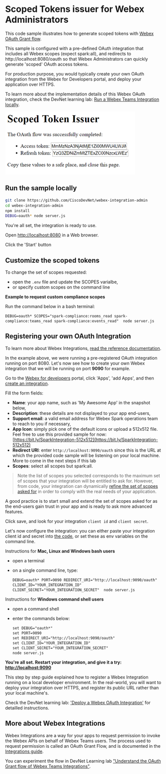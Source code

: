 # Scoped Tokens issuer for Webex Administrators

This code sample illustrates how to generate scoped tokens with [Webex OAuth Grant flow](https://developer.webex.com/docs/integrations).

This sample is configured with a pre-defined OAuth integration that includes all Webex scopes (expect spark:all), and redirects to http://localhost:8080/oauth so that Webex Administrators can quickly generate 'scoped' OAuth access tokens.

For production purpose, you would typically create your own OAuth integration from the Webex for Developers portal, and deploy your application over HTTPS.

To learn more about the implementation details of this Webex OAuth integration, check the DevNet learning lab: [Run a Webex Teams Integration locally](https://developer.cisco.com/learning/tracks/collab-cloud/spark-apps/collab-spark-intl/step/1).

![](docs/img/OAuth-Show-Tokens.png)


## Run the sample locally

``` bash
git clone https://github.com/CiscoDevNet/webex-integration-admin
cd webex-integration-admin
npm install
DEBUG=oauth* node server.js
```

You're all set, the integration is ready to use.

Open [http://localhost:8080](http://localhost:8080) in a Web browser.

Click the 'Start' button


## Customize the scoped tokens

To change the set of scopes requested: 
- open the `.env` file and update the SCOPES varialbe, 
- or specify custom scopes on the command line

**Example to request custom compliance scopes**

Run the command below in a bash terminal:

```
DEBUG=oauth* SCOPES="spark-compliance:rooms_read spark-compliance:teams_read spark-compliance:events_read"  node server.js
```


## Registering your own OAuth Integration

To learn more about Webex Integrations, [read the reference documentation](https://developer.webex.com/authentication.html).

In the example above, we were running a pre-registered OAuth integration running on port 8080.
Let's now see how to create your own Webex integration that we will be running on port **9090** for example.

Go to the [Webex for developers](https://developer.webex.com) portal, click 'Apps', 'add Apps', and then [create an integration](https://developer.webex.com/add-integration.html).

Fill the form fields:
- **Name**: your app name, such as 'My Awesome App' in the snapshot below,
- **Description**: these details are not displayed to your app end-users,
- **Support email**: a valid email address for Webex Spark operations team to reach to you if necessary,
- **App Icon**: simply pick one of the default icons or upload a 512x512 file. Feel free to use this provided sample for now: [https://bit.ly/SparkIntegration-512x512](https://bit.ly/SparkIntegration-512x512)
- **Redirect URI**: enter `http://localhost:9090/oauth` since this is the URL at which the provided code sample will be listening on your local machine. More to come in the next steps if this lab
- **Scopes**: select all scopes but spark:all.

> Note the list of scopes you selected corresponds to the maximum set of scopes that your integration will be entitled to ask for. However, from code, your integration can dynamically [refine the set of scopes asked for](https://github.com/CiscoDevNet/webex-integration-sample/blob/master/server.js#L30) in order to comply with the real needs of your application.

A good practice is to start small and extend the set of scopes asked for as the end-users gain trust in your app and is ready to ask more advanced features.

Click save, and look for your integration `client id` and `client secret`.


Let's now configure the integration: you can either paste your integration client id and secret into [the code](https://github.com/CiscoDevNet/webex-integration-sample/blob/master/server.js#L26), or set these as env variables on the command line.

Instructions for **Mac, Linux and Windows bash users** 
- open a terminal
- on a single command line, type:

    ```shell
    DEBUG=oauth* PORT=9090 REDIRECT_URI="http://localhost:9090/oauth" CLIENT_ID="YOUR_INTEGRATION_ID" CLIENT_SECRET="YOUR_INTEGRATION_SECRET"  node server.js
    ```

Instructions for **Windows command shell users**
- open a command shell
- enter the commands below:

    ```shell
    set DEBUG="oauth*"
    set PORT=9090
    set REDIRECT_URI="http://localhost:9090/oauth"
    set CLIENT_ID="YOUR_INTEGRATION_ID"
    set CLIENT_SECRET="YOUR_INTEGRATION_SECRET"
    node server.js
    ```

**You're all set. Restart your integration, and give it a try: [http://localhost:9090](http://localhost:9090)**


This step by step guide explained how to register a Webex Integration running on a local developer environment.
In the real-world, you will want to deploy your integration over HTTPS, and register its public URL rather than your local machine's.

Check the DevNet learning lab: ['Deploy a Webex OAuth Integration'](https://developer.cisco.com/learning/lab/collab-spark-intd-heroku/step/1) for detailled instructions.


## More about Webex Integrations

Webex Integrations are a way for your apps to request permission to invoke the Webex APIs on behalf of Webex Teams users. 
The process used to request permission is called an OAuth Grant Flow, and is documented in the [Integrations guide](https://developer.webex.com/docs/integrations).

You can experiment the flow in DevNet Learning lab ["Understand the OAuth Grant flow of Webex Teams Integrations"](https://learninglabs.cisco.com/tracks/collab-cloud/business-messaging/collab-spark-auth/step/1).
